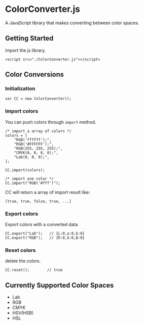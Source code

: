 # ColorConverter.js

A JavaScript library that makes converting between color spaces.

## Getting Started

import the js library.

`<script src="./ColorConverter.js"></script>`

## Color Conversions

### Initialization

`var CC = new ColorConverter();`

### Import colors

You can push colors through `import` method.

```
/* import a array of colors */
colors = [
    "RGB('ffffff');",
    "RGB('#FFFFFF');",
    "RGB(255, 255, 255);",
    "CMYK(0, 0, 0, 0);",
    "Lab(0, 0, 0);",
];

CC.import(colors);

/* import one color */
CC.import("RGB('#fff')");
```

CC will return a array of import result like:

`[true, true, false, true, ...]`

### Export colors

Export colors with a converted data.

```
CC.export("Lab");   // {L:0,a:0,b:0}
CC.export("RGB");   // {R:0,G:0,B:0}
```

### Reset colors

delete the colors.

```
CC.reset();        // true
```

## Currently Supported Color Spaces

* Lab
* RGB
* CMYK
* HSV(HSB)
* HSL